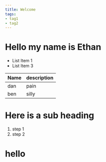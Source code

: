 ```yaml
---
title: Welcome
tags:
- tag1
- tag2
---
```


# Hello my name is Ethan 
* List Item 1
* List Item 3

Name | description
-----|-----
dan  | pain
ben  | silly

# Here is a sub heading

1. step 1
2. step 2

# hello
